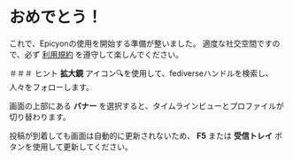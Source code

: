 # おめでとう！
これで、Epicyonの使用を開始する準備が整いました。 適度な社交空間ですので、必ず [利用規約](/terms) を遵守して楽しんでください。

＃＃＃ ヒント
**拡大鏡** アイコン🔍を使用して、fediverseハンドルを検索し、人々をフォローします。

画面の上部にある **バナー** を選択すると、タイムラインビューとプロファイルが切り替わります。

投稿が到着しても画面は自動的に更新されないため、 **F5** または **受信トレイ** ボタンを使用して更新してください。
